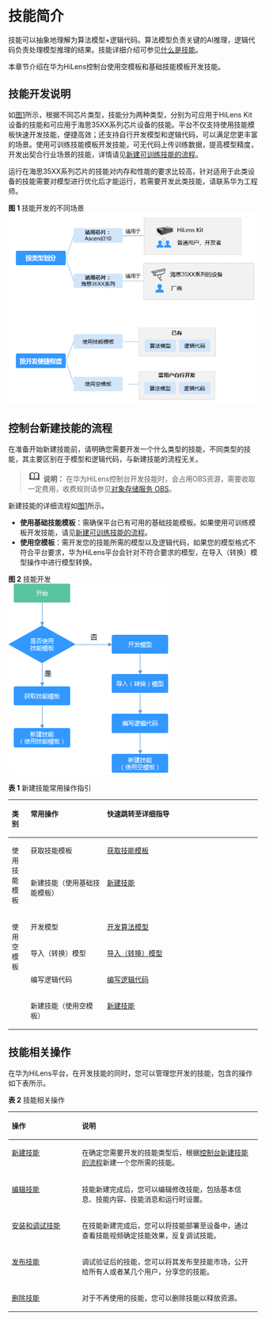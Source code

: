# 技能简介<a name="hilens_02_0019"></a>

技能可以抽象地理解为算法模型+逻辑代码。算法模型负责关键的AI推理，逻辑代码负责处理模型推理的结果。技能详细介绍可参见[什么是技能](技能管理简介.md#section161861359114016)。

本章节介绍在华为HiLens控制台使用空模板和基础技能模板开发技能。

## 技能开发说明<a name="section5456171018499"></a>

如[图1](#fig54917174497)所示，根据不同芯片类型，技能分为两种类型，分别为可应用于HiLens Kit设备的技能和可应用于海思35XX系列芯片设备的技能。平台不仅支持使用技能模板快速开发技能，便捷高效；还支持自行开发模型和逻辑代码，可以满足您更丰富的场景。使用可训练技能模板开发技能，可无代码上传训练数据，提高模型精度，开发出契合行业场景的技能，详情请见[新建可训练技能的流程](可训练技能简介.md#section149812434162)。

运行在海思35XX系列芯片的技能对内存和性能的要求比较高，针对适用于此类设备的技能需要对模型进行优化后才能运行，若需要开发此类技能，请联系华为工程师。

**图 1**  技能开发的不同场景<a name="fig54917174497"></a>  
![](figures/技能开发的不同场景.png "技能开发的不同场景")

## 控制台新建技能的流程<a name="section149812434162"></a>

在准备开始新建技能前，请明确您需要开发一个什么类型的技能，不同类型的技能，其主要区别在于模型和逻辑代码，与新建技能的流程无关。

>![](public_sys-resources/icon-note.gif) **说明：** 
>在华为HiLens控制台开发技能时，会占用OBS资源，需要收取一定费用，收费规则请参见[对象存储服务 OBS](https://www.huaweicloud.com/pricing.html?tab=detail#/obs)。

新建技能的详细流程如[图1](#fig54917174497)所示。

-   **使用基础技能模板**：需确保平台已有可用的基础技能模板。如果使用可训练模板开发技能，请见[新建可训练技能的流程](可训练技能简介.md#section149812434162)。
-   **使用空模板**：需开发您的技能所需的模型以及逻辑代码，如果您的模型格式不符合平台要求，华为HiLens平台会针对不符合要求的模型，在导入（转换）模型操作中进行模型转换。

**图 2**  技能开发<a name="fig1389453811182"></a>  
![](figures/技能开发.png "技能开发")

**表 1**  新建技能常用操作指引

<a name="table890154531910"></a>
<table><thead align="left"><tr id="row1490445101912"><th class="cellrowborder" valign="top" width="7.5200000000000005%" id="mcps1.2.4.1.1"><p id="p270213317397"><a name="p270213317397"></a><a name="p270213317397"></a>类别</p>
</th>
<th class="cellrowborder" valign="top" width="30.669999999999998%" id="mcps1.2.4.1.2"><p id="p1890204541916"><a name="p1890204541916"></a><a name="p1890204541916"></a>常用操作</p>
</th>
<th class="cellrowborder" valign="top" width="61.809999999999995%" id="mcps1.2.4.1.3"><p id="p1590174517193"><a name="p1590174517193"></a><a name="p1590174517193"></a>快速跳转至详细指导</p>
</th>
</tr>
</thead>
<tbody><tr id="row1990124561914"><td class="cellrowborder" rowspan="2" valign="top" width="7.5200000000000005%" headers="mcps1.2.4.1.1 "><p id="p965404313917"><a name="p965404313917"></a><a name="p965404313917"></a>使用技能模板</p>
</td>
<td class="cellrowborder" valign="top" width="30.669999999999998%" headers="mcps1.2.4.1.2 "><p id="p179004501916"><a name="p179004501916"></a><a name="p179004501916"></a>获取技能模板</p>
</td>
<td class="cellrowborder" valign="top" width="61.809999999999995%" headers="mcps1.2.4.1.3 "><p id="p1990745171914"><a name="p1990745171914"></a><a name="p1990745171914"></a><a href="获取技能模板.md">获取技能模板</a></p>
</td>
</tr>
<tr id="row149014514196"><td class="cellrowborder" valign="top" headers="mcps1.2.4.1.1 "><p id="p209094561914"><a name="p209094561914"></a><a name="p209094561914"></a>新建技能（使用基础技能模板）</p>
</td>
<td class="cellrowborder" valign="top" headers="mcps1.2.4.1.2 "><p id="p49064531917"><a name="p49064531917"></a><a name="p49064531917"></a><a href="新建技能.md">新建技能</a></p>
</td>
</tr>
<tr id="row16901445121912"><td class="cellrowborder" rowspan="4" valign="top" width="7.5200000000000005%" headers="mcps1.2.4.1.1 "><p id="p1730214733915"><a name="p1730214733915"></a><a name="p1730214733915"></a>使用空模板</p>
</td>
<td class="cellrowborder" valign="top" width="30.669999999999998%" headers="mcps1.2.4.1.2 "><p id="p690045131919"><a name="p690045131919"></a><a name="p690045131919"></a>开发模型</p>
</td>
<td class="cellrowborder" valign="top" width="61.809999999999995%" headers="mcps1.2.4.1.3 "><p id="p189044517194"><a name="p189044517194"></a><a name="p189044517194"></a><a href="开发算法模型.md">开发算法模型</a></p>
</td>
</tr>
<tr id="row921712217203"><td class="cellrowborder" valign="top" headers="mcps1.2.4.1.1 "><p id="p121842117201"><a name="p121842117201"></a><a name="p121842117201"></a>导入（转换）模型</p>
</td>
<td class="cellrowborder" valign="top" headers="mcps1.2.4.1.2 "><p id="p721812214203"><a name="p721812214203"></a><a name="p721812214203"></a><a href="导入（转换）模型.md">导入（转换）模型</a></p>
</td>
</tr>
<tr id="row1421822119201"><td class="cellrowborder" valign="top" headers="mcps1.2.4.1.1 "><p id="p821819215201"><a name="p821819215201"></a><a name="p821819215201"></a>编写逻辑代码</p>
</td>
<td class="cellrowborder" valign="top" headers="mcps1.2.4.1.2 "><p id="p2218142113209"><a name="p2218142113209"></a><a name="p2218142113209"></a><a href="编写逻辑代码.md">编写逻辑代码</a></p>
</td>
</tr>
<tr id="row1421815219201"><td class="cellrowborder" valign="top" headers="mcps1.2.4.1.1 "><p id="p323118367203"><a name="p323118367203"></a><a name="p323118367203"></a>新建技能（使用空模板）</p>
</td>
<td class="cellrowborder" valign="top" headers="mcps1.2.4.1.2 "><p id="p1621842116209"><a name="p1621842116209"></a><a name="p1621842116209"></a><a href="新建技能.md">新建技能</a></p>
</td>
</tr>
</tbody>
</table>

## 技能相关操作<a name="section515511910235"></a>

在华为HiLens平台，在开发技能的同时，您可以管理您开发的技能，包含的操作如下表所示。

**表 2**  技能相关操作

<a name="table55481828152320"></a>
<table><thead align="left"><tr id="row8548202814231"><th class="cellrowborder" valign="top" width="28.110000000000003%" id="mcps1.2.3.1.1"><p id="p1549172862317"><a name="p1549172862317"></a><a name="p1549172862317"></a>操作</p>
</th>
<th class="cellrowborder" valign="top" width="71.89%" id="mcps1.2.3.1.2"><p id="p17549182810235"><a name="p17549182810235"></a><a name="p17549182810235"></a>说明</p>
</th>
</tr>
</thead>
<tbody><tr id="row954942852319"><td class="cellrowborder" valign="top" width="28.110000000000003%" headers="mcps1.2.3.1.1 "><p id="p4549162812239"><a name="p4549162812239"></a><a name="p4549162812239"></a><a href="新建技能.md">新建技能</a></p>
</td>
<td class="cellrowborder" valign="top" width="71.89%" headers="mcps1.2.3.1.2 "><p id="p9549728122316"><a name="p9549728122316"></a><a name="p9549728122316"></a>在确定您需要开发的技能类型后，根据<a href="#section149812434162">控制台新建技能的流程</a>新建一个您所需的技能。</p>
</td>
</tr>
<tr id="row1254922820235"><td class="cellrowborder" valign="top" width="28.110000000000003%" headers="mcps1.2.3.1.1 "><p id="p4549162872311"><a name="p4549162872311"></a><a name="p4549162872311"></a><a href="编辑技能.md">编辑技能</a></p>
</td>
<td class="cellrowborder" valign="top" width="71.89%" headers="mcps1.2.3.1.2 "><p id="p1854917283230"><a name="p1854917283230"></a><a name="p1854917283230"></a>技能新建完成后，您可以编辑修改技能，包括基本信息、技能内容、技能消息和运行时设置。</p>
</td>
</tr>
<tr id="row3549132816234"><td class="cellrowborder" valign="top" width="28.110000000000003%" headers="mcps1.2.3.1.1 "><p id="p115495282235"><a name="p115495282235"></a><a name="p115495282235"></a><a href="安装和调试技能.md">安装和调试技能</a></p>
</td>
<td class="cellrowborder" valign="top" width="71.89%" headers="mcps1.2.3.1.2 "><p id="p6549828172318"><a name="p6549828172318"></a><a name="p6549828172318"></a>在技能新建完成后，您可以将技能部署至设备中，通过查看技能视频确定技能效果，反复调试技能。</p>
</td>
</tr>
<tr id="row295493415243"><td class="cellrowborder" valign="top" width="28.110000000000003%" headers="mcps1.2.3.1.1 "><p id="p2095533492411"><a name="p2095533492411"></a><a name="p2095533492411"></a><a href="发布技能.md">发布技能</a></p>
</td>
<td class="cellrowborder" valign="top" width="71.89%" headers="mcps1.2.3.1.2 "><p id="p7955143412413"><a name="p7955143412413"></a><a name="p7955143412413"></a>调试验证后的技能，您可以将其发布至技能市场，公开给所有人或者某几个用户，分享您的技能。</p>
</td>
</tr>
<tr id="row09551834102415"><td class="cellrowborder" valign="top" width="28.110000000000003%" headers="mcps1.2.3.1.1 "><p id="p16955193417244"><a name="p16955193417244"></a><a name="p16955193417244"></a><a href="删除技能.md">删除技能</a></p>
</td>
<td class="cellrowborder" valign="top" width="71.89%" headers="mcps1.2.3.1.2 "><p id="p09551334122416"><a name="p09551334122416"></a><a name="p09551334122416"></a>对于不再使用的技能，您可以删除技能以释放资源。</p>
</td>
</tr>
</tbody>
</table>

